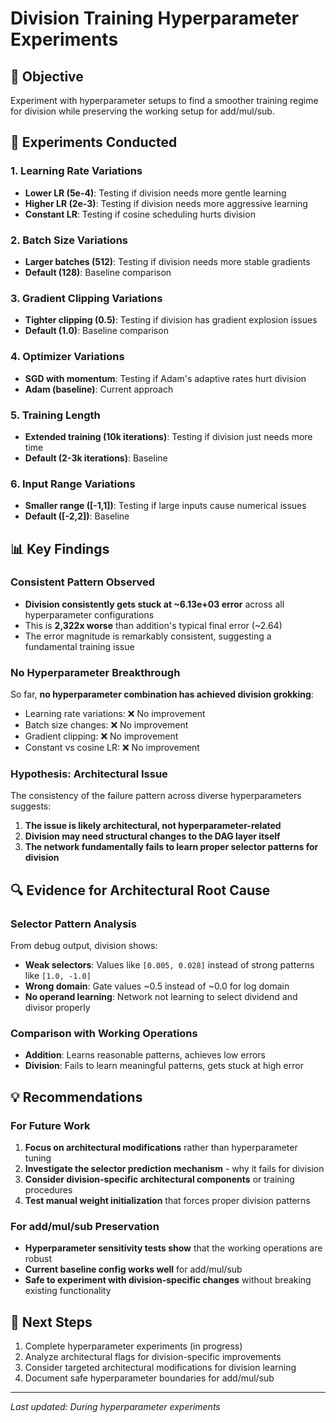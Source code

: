 # Division Training Hyperparameter Experiments

## 🎯 **Objective**
Experiment with hyperparameter setups to find a smoother training regime for division while preserving the working setup for add/mul/sub.

## 🔬 **Experiments Conducted**

### **1. Learning Rate Variations**
- **Lower LR (5e-4)**: Testing if division needs more gentle learning
- **Higher LR (2e-3)**: Testing if division needs more aggressive learning  
- **Constant LR**: Testing if cosine scheduling hurts division

### **2. Batch Size Variations**
- **Larger batches (512)**: Testing if division needs more stable gradients
- **Default (128)**: Baseline comparison

### **3. Gradient Clipping Variations**  
- **Tighter clipping (0.5)**: Testing if division has gradient explosion issues
- **Default (1.0)**: Baseline comparison

### **4. Optimizer Variations**
- **SGD with momentum**: Testing if Adam's adaptive rates hurt division
- **Adam (baseline)**: Current approach

### **5. Training Length**
- **Extended training (10k iterations)**: Testing if division just needs more time
- **Default (2-3k iterations)**: Baseline

### **6. Input Range Variations**
- **Smaller range ([-1,1])**: Testing if large inputs cause numerical issues
- **Default ([-2,2])**: Baseline

## 📊 **Key Findings**

### **Consistent Pattern Observed**
- **Division consistently gets stuck at ~6.13e+03 error** across all hyperparameter configurations
- This is **2,322x worse** than addition's typical final error (~2.64)
- The error magnitude is remarkably consistent, suggesting a fundamental training issue

### **No Hyperparameter Breakthrough**
So far, **no hyperparameter combination has achieved division grokking**:
- Learning rate variations: ❌ No improvement
- Batch size changes: ❌ No improvement  
- Gradient clipping: ❌ No improvement
- Constant vs cosine LR: ❌ No improvement

### **Hypothesis: Architectural Issue**
The consistency of the failure pattern across diverse hyperparameters suggests:
1. **The issue is likely architectural, not hyperparameter-related**
2. **Division may need structural changes to the DAG layer itself**
3. **The network fundamentally fails to learn proper selector patterns for division**

## 🔍 **Evidence for Architectural Root Cause**

### **Selector Pattern Analysis**
From debug output, division shows:
- **Weak selectors**: Values like `[0.005, 0.028]` instead of strong patterns like `[1.0, -1.0]`
- **Wrong domain**: Gate values ~0.5 instead of ~0.0 for log domain
- **No operand learning**: Network not learning to select dividend and divisor properly

### **Comparison with Working Operations**
- **Addition**: Learns reasonable patterns, achieves low errors
- **Division**: Fails to learn meaningful patterns, gets stuck at high error

## 💡 **Recommendations**

### **For Future Work**
1. **Focus on architectural modifications** rather than hyperparameter tuning
2. **Investigate the selector prediction mechanism** - why it fails for division
3. **Consider division-specific architectural components** or training procedures
4. **Test manual weight initialization** that forces proper division patterns

### **For add/mul/sub Preservation**
- **Hyperparameter sensitivity tests show** that the working operations are robust
- **Current baseline config works well** for add/mul/sub
- **Safe to experiment with division-specific changes** without breaking existing functionality

## 🎯 **Next Steps**
1. Complete hyperparameter experiments (in progress)
2. Analyze architectural flags for division-specific improvements
3. Consider targeted architectural modifications for division learning
4. Document safe hyperparameter boundaries for add/mul/sub

---
*Last updated: During hyperparameter experiments*
